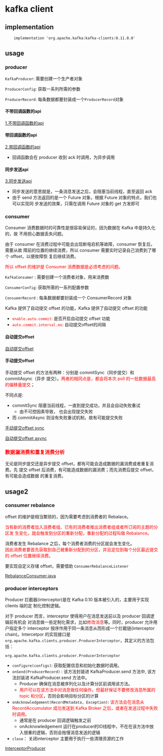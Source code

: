 # kafka client

## implementation

```txt
    implementation 'org.apache.kafka:kafka-clients:0.11.0.0'
```

## usage

### producer

`KafkaProducer`: 需要创建一个生产者对象

`ProducerConfig`: 获取一系列所需的参数

`ProducerRecord`: 每条数据都要封装成一个`ProducerRecord`对象

#### 不带回调函数的api

[1.不带回调函数的api](java-api/src/main/java/org/iproute/middleware/kafka/consumer/CustomConsumer.java)

#### 带回调函数的api

[2.带回调函数的api](java-api/src/main/java/org/iproute/middleware/kafka/consumer/CustomConsumer.java)

- 回调函数会在 producer 收到 ack 时调用，为异步调用

#### 同步发送api

[3.同步发送api](java-api/src/main/java/org/iproute/middleware/kafka/consumer/CustomConsumer.java)

- 同步发送的意思就是，一条消息发送之后，会阻塞当前线程，直至返回 ack
- 由于 send 方法返回的是一个 Future 对象，根据 Future 对象的特点，我们也可以实现同 步发送的效果，只需在调用 Future 对象的 get 方发即可

### consumer

Consumer 消费数据时的可靠性是很容易保证的，因为数据在 Kafka 中是持久化的，故 不用担心数据丢失问题。

由于 consumer 在消费过程中可能会出现断电宕机等故障，consumer 恢复后，需要从故 障前的位置的继续消费，所以 consumer 需要实时记录自己消费到了哪个 offset，以便故障恢 复后继续消费。

<font color=red>所以 offset 的维护是 Consumer 消费数据是必须考虑的问题。</font>

`KafkaConsumer` : 需要创建一个消费者对象，用来消费数

`ConsumerConfig`: 获取所需的一系列配置参数

`ConsuemrRecord` : 每条数据都要封装成一个 ConsumerRecord 对象

Kafka 提供了自动提交 offset 的功能，Kafka 提供了自动提交 offset 的功能

- <font color=red>`enable.auto.commit`</font>: 是否开启自动提交 offset 功能
- <font color=red>`auto.commit.interval.ms`</font>: 自动提交offset的间隔

#### 自动提交offset

[自动提交offset](java-api/src/main/java/org/iproute/middleware/kafka/producer/CustomProducer.java)

#### 手动提交offset

手动提交 offset 的方法有两种：分别是 commitSync（同步提交）和 commitAsync（异步 提交）。<font color=red>两者的相同点是，都会将本次 poll 的一批数据最高的偏移量提交</font>；

不同点是:

- commitSync 阻塞当前线程，一直到提交成功，并且会自动失败重试
    - 由不可控因素导致， 也会出现提交失败
- 而 commitAsync 则没有失败重试机制，故有可能提交失败

[手动提交offset sync](java-api/src/main/java/org/iproute/middleware/kafka/producer/CustomProducer2.java)

[自动提交offset async](java-api/src/main/java/org/iproute/middleware/kafka/producer/CustomProducer3.java)

### <font color=red>数据漏消费和重复消费分析</font>

无论是同步提交还是异步提交 offset，都有可能会造成数据的漏消费或者重复消费。先 提交 offset 后消费，有可能造成数据的漏消费；而先消费后提交 offset，有可能会造成数据 的重复消费。

## usage2

### consumer rebalance

offset 的维护是相当繁琐的，因为需要考虑到消费者的 Rebalace。

<font color=red>当有新的消费者加入消费者组、已有的消费者推出消费者组或者所订阅的主题的分区发 生变化，就会触发到分区的重新分配，重新分配的过程叫做 Rebalance。</font>

消费者发生 Rebalance 之后，每个消费者消费的分区就会发生变化。  
<font color=red>因此消费者要首先获取到自己被重新分配到的分区，并且定位到每个分区最近提交的 offset 位置继续消费。</font>

要实现自定义存储 offset，需要借助 `ConsumerRebalanceListener`

[RebalanceConsumer.java](java-api/src/main/java/org/iproute/middleware/kafka/consumer/rebalance/RebalanceConsumer.java)

### producer interceptors

Producer 拦截器(interceptor)是在 Kafka 0.10 版本被引入的，主要用于实现 clients 端的定 制化控制逻辑。

对于 producer 而言，interceptor 使得用户在消息发送前以及 producer 回调逻辑前有机会 对消息做一些定制化需求，比如<font color=red>修改消息</font>等。同时，producer
允许用户指定多个 interceptor 按序作用于同一条消息从而形成一个拦截链(interceptor chain)。Intercetpor 的实现接口是
`org.apache.kafka.clients.producer.ProducerInterceptor`，其定义的方法包括：

`org.apache.kafka.clients.producer.ProducerInterceptor`

- `configure(configs)`: 获取配置信息和初始化数据时调用。
- `onSend(ProducerRecord)` : 该方法封装进 KafkaProducer.send 方法中, 该方法封装进 KafkaProducer.send 方法中。
    - Producer 确保在消息被序列化以及计算分区前调用该方法。
    - <font color=red>用户可以在该方法中对消息做任何操作，但最好保证不要修改消息所属的 topic 和分区</font>，否则会影响目标分区的计算
- `onAcknowledgement(RecordMetadata, Exception)`: <font color=red>该方法会在消息从 RecordAccumulator 成功发送到 Kafka Broker
  之后，或者在发送过程中失败时调用。</font>
    - 通常是在 producer 回调逻辑触发之前
    - onAcknowledgement 运行在producer的IO线程中，不在在该方法中放入很重的逻辑，否则会拖慢消息发送的逻辑
- `close`： 关闭interceptor 主要用于执行一些清理资源的工作

[InterceptorProducer](java-api/src/main/java/org/iproute/middleware/kafka/producer/interceptor/InterceptorProducer.java)
